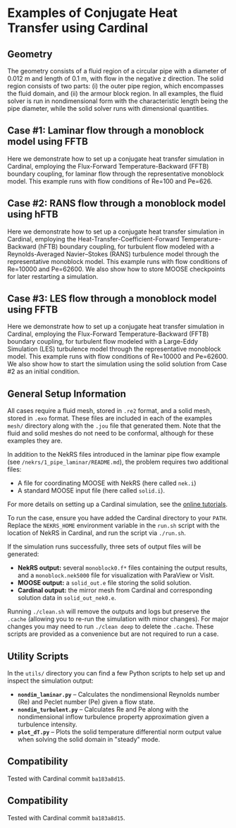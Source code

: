 # Examples of Conjugate Heat Transfer using Cardinal

## Geometry

The geometry consists of a fluid region of a circular pipe with a diameter of 0.012 m and length of 0.1 m, with flow in the negative z direction. The solid region consists of two parts: (i) the outer pipe region, which encompasses the fluid domain, and (ii) the armour block region. In all examples, the fluid solver is run in nondimensional form with the characteristic length being the pipe diameter, while the solid solver runs with dimensional quantities.

## Case #1: Laminar flow through a monoblock model using FFTB

Here we demonstrate how to set up a conjugate heat transfer simulation in Cardinal, employing the Flux-Forward Temperature-Backward (FFTB) boundary coupling, for laminar flow through the representative monoblock model. This example runs with flow conditions of Re=100 and Pe=626.

## Case #2: RANS flow through a monoblock model using hFTB

Here we demonstrate how to set up a conjugate heat transfer simulation in Cardinal, employing the Heat-Transfer-Coefficient-Forward Temperature-Backward (hFTB) boundary coupling, for turbulent flow modeled with a Reynolds-Averaged Navier–Stokes (RANS) turbulence model through the representative monoblock model. This example runs with flow conditions of Re=10000 and Pe=62600. We also show how to store MOOSE checkpoints for later restarting a simulation.

## Case #3: LES flow through a monoblock model using FFTB

Here we demonstrate how to set up a conjugate heat transfer simulation in Cardinal, employing the Flux-Forward Temperature-Backward (FFTB) boundary coupling, for turbulent flow modeled with a Large-Eddy Simulation (LES) turbulence model through the representative monoblock model. This example runs with flow conditions of Re=10000 and Pe=62600. We also show how to start the simulation using the solid solution from Case #2 as an initial condition.

## General Setup Information

All cases require a fluid mesh, stored in `.re2` format, and a solid mesh, stored in `.exo` format. These files are included in each of the examples `mesh/` directory along with the `.jou` file that generated them. Note that the fluid and solid meshes do not need to be conformal, although for these examples they are.

In addition to the NekRS files introduced in the laminar pipe flow example (see `/nekrs/1_pipe_laminar/README.md`), the problem requires two additional files:

- A file for coordinating MOOSE with NekRS (here called `nek.i`)  
- A standard MOOSE input file (here called `solid.i`).

For more details on setting up a Cardinal simulation, see the [online tutorials](https://cardinal.cels.anl.gov/tutorials/cht5.html).

To run the case, ensure you have added the Cardinal directory to your `PATH`. Replace the `NEKRS_HOME` environment variable in the `run.sh` script with the location of NekRS in Cardinal, and run the script via `./run.sh`.

If the simulation runs successfully, three sets of output files will be generated:  

- **NekRS output:** several `monoblock0.f*` files containing the output results, and a `monoblock.nek5000` file for visualization with ParaView or VisIt.  
- **MOOSE output:** a `solid_out.e` file storing the solid solution.  
- **Cardinal output:** the mirror mesh from Cardinal and corresponding solution data in `solid_out_nek0.e`.  

Running `./clean.sh` will remove the outputs and logs but preserve the `.cache` (allowing you to re-run the simulation with minor changes). For major changes you may need to run `./clean deep` to delete the `.cache`. These scripts are provided as a convenience but are not required to run a case.

## Utility Scripts

In the `utils/` directory you can find a few Python scripts to help set up and inspect the simulation output:

- **`nondim_laminar.py`** – Calculates the nondimensional Reynolds number (Re) and Peclet number (Pe) given a flow state.
- **`nondim_turbulent.py`** – Calculates Re and Pe along with the nondimensional inflow turbulence property approximation given a turbulence intensity.
- **`plot_dT.py`** – Plots the solid temperature differential norm output value when solving the solid domain in "steady" mode.

## Compatibility

Tested with Cardinal commit `ba183a8d15`.

## Compatibility

Tested with Cardinal commit `ba183a8d15`.
